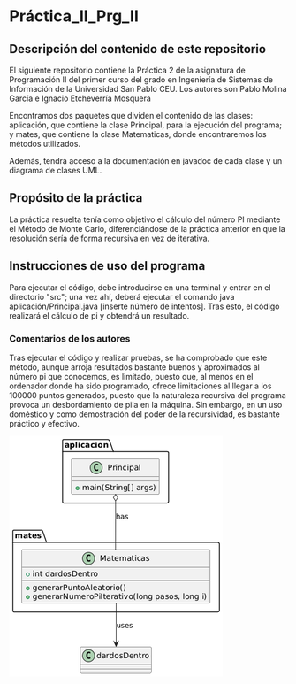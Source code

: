 # Práctica_II_Prg_II

## Descripción del contenido de este repositorio

El siguiente repositorio contiene la Práctica 2 de la asignatura de Programación II del primer curso del grado en Ingeniería de Sistemas de Información de la Universidad San Pablo CEU. Los autores son Pablo Molina García e Ignacio Etcheverría Mosquera

Encontramos dos paquetes que dividen el contenido de las clases: aplicación, que contiene la clase Principal, para la ejecución del programa; y mates, que contiene la clase Matematicas, donde encontraremos los métodos utilizados.

Además, tendrá acceso a la documentación en javadoc de cada clase y un diagrama de clases UML.

## Propósito de la práctica

La práctica resuelta tenía como objetivo el cálculo del número PI mediante el Método de Monte Carlo, diferenciándose de la práctica anterior en que la resolución sería de forma recursiva en vez de iterativa.

## Instrucciones de uso del programa

Para ejecutar el código, debe introducirse en una terminal y entrar en el directorio "src"; una vez ahí, deberá ejecutar el comando java aplicación/Principal.java [inserte número de intentos]. Tras esto, el código realizará el cálculo de pi y obtendrá un resultado.

### Comentarios de los autores

Tras ejecutar el código y realizar pruebas, se ha comprobado que este método, aunque arroja resultados bastante buenos y aproximados al número pi que conocemos, es limitado, puesto que, al menos en el ordenador donde ha sido programado, ofrece limitaciones al llegar a los 100000 puntos generados, puesto que la naturaleza recursiva del programa provoca un desbordamiento de pila en la máquina. Sin embargo, en un uso doméstico y como demostración del poder de la recursividad, es bastante práctico y efectivo. 








![Diagrama UML](DiagramaUML.png)